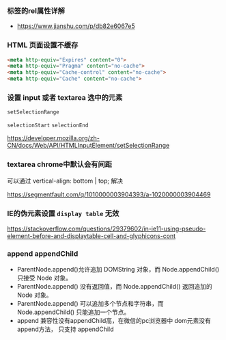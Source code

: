 ### <link>标签的rel属性详解
  * https://www.jianshu.com/p/db82e6067e5

### HTML 页面设置不缓存

```html
<meta http-equiv="Expires" content="0">
<meta http-equiv="Pragma" content="no-cache">
<meta http-equiv="Cache-control" content="no-cache">
<meta http-equiv="Cache" content="no-cache">
```

### 设置 input 或者 textarea 选中的元素

`set​Selection​Range`

`selectionStart` `selectionEnd`

https://developer.mozilla.org/zh-CN/docs/Web/API/HTMLInputElement/setSelectionRange


### textarea chrome中默认会有间距

可以通过 vertical-align: bottom | top; 解决

https://segmentfault.com/q/1010000003904393/a-1020000003904469


### IE的伪元素设置 `display table` 无效
https://stackoverflow.com/questions/29379602/in-ie11-using-pseudo-element-before-and-displaytable-cell-and-glyphicons-cont


### append appendChild

- ParentNode.append()允许追加  DOMString 对象，而 Node.appendChild() 只接受 Node 对象。
- ParentNode.append() 没有返回值，而 Node.appendChild() 返回追加的 Node 对象。
- ParentNode.append() 可以追加多个节点和字符串，而 Node.appendChild() 只能追加一个节点。
-  append 兼容性没有appendChild高，在微信的pc浏览器中 dom元素没有append方法， 只支持  appendChild
